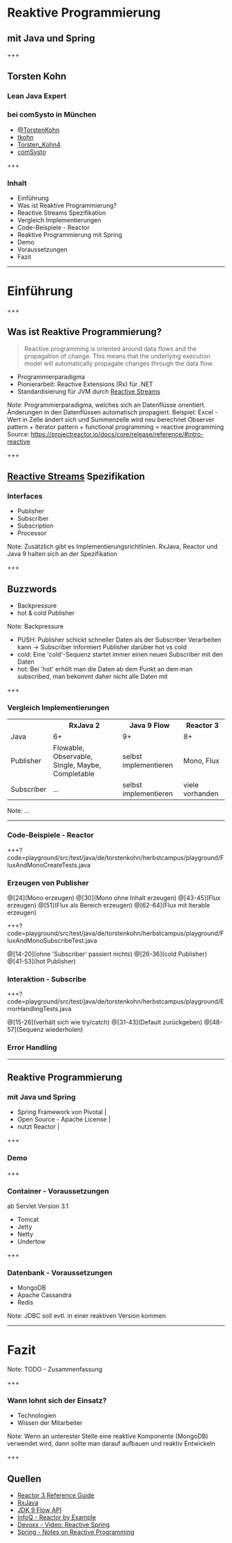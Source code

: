 
# Reaktive Programmierung 
## mit Java und Spring

+++

## Torsten Kohn
### Lean Java Expert
### bei comSysto in München
<ul class="hide-list-style-type">
  <li><i class="fa fa-twitter-square"></i> <a target="_blank" href="https://twitter.com/TorstenKohn">@TorstenKohn</a></li>
  <li><i class="fa fa-github-square"></i> <a target="_blank" href="https://github.com/tkohn">tkohn</a></li>
  <li><i class="fa fa-xing-square"></i> <a target="_blank" href="https://www.xing.com/profile/Torsten_Kohn4">Torsten_Kohn4</a></li>
  <li><i class="fa fa-building-o"></i> <a target="_blank" href="https://comsysto.com/">comSysto</a></li>
</ul>
+++

### Inhalt

* Einführung
 * Was ist Reaktive Programmierung?
 * Reactive Streams Spezifikation
 * Vergleich Implementierungen
* Code-Beispiele - Reactor
* Reaktive Programmierung mit Spring
 * Demo
 * Voraussetzungen
* Fazit

---

# Einführung

+++

## Was ist Reaktive Programmierung?

> Reactive programming is oriented around data flows and the propagation of change. 
> This means that the underlying execution model will automatically propagate changes through the data flow.

<ul>
  <li class="fragment">Programmierparadigma</li>
  <li class="fragment">Pionierarbeit: Reactive Extensions (Rx) für .NET</li>
  <li class="fragment">Standardisierung für JVM durch <a target="_blank" href="https://github.com/reactive-streams/reactive-streams-jvm">Reactive Streams</a></li>
</ul>

Note:
Programmierparadigma, welches sich an Datenflüsse orientiert.
Änderungen in den Datenflüssen automatisch propagiert.
Beispiel: Excel - Wert in Zelle ändert sich und Summenzelle wird neu berechnet
Observer pattern + Iterator pattern + functional programming = reactive programming
Source: https://projectreactor.io/docs/core/release/reference/#intro-reactive

+++

## [Reactive Streams](https://github.com/reactive-streams/reactive-streams-jvm) Spezifikation
### Interfaces

- Publisher
- Subscriber
- Subscription
- Processor

Note:
Zusätzlich gibt es Implementierungsrichtlinien.
RxJava, Reactor und Java 9 halten sich an der Spezifikation

+++

## Buzzwords

- Backpressure
- hot & cold Publisher

Note:
Backpressure
 - PUSH: Publisher schickt schneller Daten als der Subscriber Verarbeiten kann -> Subscriber informiert Publisher darüber 
hot vs cold
- cold: Eine 'cold'-Sequenz startet immer einen neuen Subscriber mit den Daten
-  hot: Bei 'hot' erhölt man die Daten ab dem Punkt an dem man subscribed, man bekommt daher nicht alle Daten mit

+++

### Vergleich Implementierungen

<table>
  <tr>
    <th></th>
    <th>RxJava 2</th>
    <th>Java 9 Flow</th>
    <th>Reactor 3</th> 
  </tr>
  <tr class="fragment">
    <td>Java</td>
    <td>6+</td>
    <td>9+</td>
    <td>8+</td>
  </tr>
  <tr class="fragment">
    <td>Publisher</td>
    <td>Flowable, Observable, Single, Maybe, Completable</td>
    <td>selbst implementieren</td>
    <td>Mono, Flux</td>
   </tr>
  <tr class="fragment">
    <td>Subscriber</td>
    <td>...</td>
    <td>selbst implementieren</td>
    <td>viele vorhanden</td>
   </tr>
</table>

Note:
...

---

### Code-Beispiele - Reactor

+++?code=playground/src/test/java/de/torstenkohn/herbstcampus/playground/FluxAndMonoCreateTests.java

### Erzeugen von Publisher

@[24](Mono erzeugen)
@[30](Mono ohne Inhalt erzeugen)
@[43-45](Flux erzeugen)
@[51](Flux als Bereich erzeugen)
@[62-64](Flux mit Iterable erzeugen)

+++?code=playground/src/test/java/de/torstenkohn/herbstcampus/playground/FluxAndMonoSubscribeTest.java

@[14-20](ohne 'Subscriber' passiert nichts)
@[26-36](cold Publisher)
@[41-53](hot Publisher)

### Interaktion - Subscribe

+++?code=playground/src/test/java/de/torstenkohn/herbstcampus/playground/ErrorHandlingTests.java

@[15-26](verhält sich wie try/catch)
@[31-43](Default zurückgeben)
@[48-57](Sequenz wiederholen)

### Error Handling

---

## Reaktive Programmierung 
### mit Java und Spring

- Spring Framework von Pivotal |
- Open Source - Apache License |
- nutzt Reactor |

+++

### Demo

+++

### Container - Voraussetzungen

ab Servlet Version 3.1

- Tomcat
- Jetty
- Netty
- Undertow

+++

### Datenbank - Voraussetzungen

- MongoDB
- Apache Cassandra
- Redis

Note:
JDBC soll evtl. in einer reaktiven Version kommen

---

# Fazit

Note:
TODO - Zusammenfassung

+++

### Wann lohnt sich der Einsatz?

- Technologien
- Wissen der Mitarbeiter

Note:
Wenn an unterester Stelle eine reaktive Komponente (MongoDB) verwendet wird, 
dann sollte man darauf aufbauen und reaktiv Entwickeln

+++

## Quellen

* [Reactor 3 Reference Guide](https://projectreactor.io/docs/core/release/reference/)
* [RxJava](https://github.com/ReactiveX/RxJava)
* [JDK 9 Flow API](https://community.oracle.com/docs/DOC-1006738)
* [InfoQ - Reactor by Example](https://www.infoq.com/articles/reactor-by-example)
* [Devoxx - Video: Reactive Spring](https://www.youtube.com/watch?v=TZUZgU6rsNY)
* [Spring - Notes on Reactive Programming](https://spring.io/blog/2016/06/07/notes-on-reactive-programming-part-i-the-reactive-landscape)

